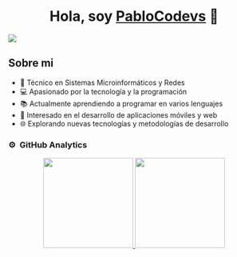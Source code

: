 <div align="center">
<h1 align="center">Hola, soy <a href="#">PabloCodevs</a> 👋</h1>
</div>
<img src="https://cdn.discordapp.com/attachments/1168359214356373545/1257049252010655754/PabloCodevs_1.png?ex=6682fdd8&is=6681ac58&hm=2715bb5488e0ba43e3fee01d219ddc92d84106b61ebc3de635e10517a907d602&">

## Sobre mi

- 🌟 Técnico en Sistemas Microinformáticos y Redes
- 💻 Apasionado por la tecnología y la programación
- 📚 Actualmente aprendiendo a programar en varios lenguajes
- 🔧 Interesado en el desarrollo de aplicaciones móviles y web
- 🌐 Explorando nuevas tecnologías y metodologías de desarrollo

### ⚙️ &nbsp;GitHub Analytics

<p align="center">
<a href="https://github.com/PabloCodevs">
  <img height="180em" src="https://github-readme-stats-eight-theta.vercel.app/api?username=PabloCodevs&show_icons=true&theme=gruvbox&include_all_commits=true&count_private=true"/>
  <img height="180em" src="https://github-readme-stats-eight-theta.vercel.app/api/top-langs/?username=PabloCodevs&layout=compact&langs_count=8&theme=algolia"/>
</a>
</p>
